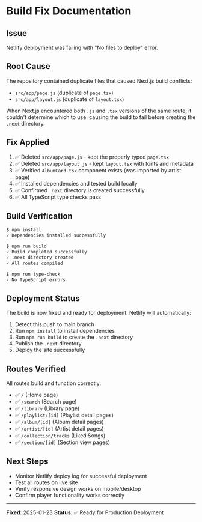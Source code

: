 # Build Fix Documentation

## Issue
Netlify deployment was failing with "No files to deploy" error.

## Root Cause
The repository contained duplicate files that caused Next.js build conflicts:
- `src/app/page.js` (duplicate of `page.tsx`)
- `src/app/layout.js` (duplicate of `layout.tsx`)

When Next.js encountered both `.js` and `.tsx` versions of the same route, it couldn't determine which to use, causing the build to fail before creating the `.next` directory.

## Fix Applied
1. ✅ Deleted `src/app/page.js` - kept the properly typed `page.tsx`
2. ✅ Deleted `src/app/layout.js` - kept `layout.tsx` with fonts and metadata
3. ✅ Verified `AlbumCard.tsx` component exists (was imported by artist page)
4. ✅ Installed dependencies and tested build locally
5. ✅ Confirmed `.next` directory is created successfully
6. ✅ All TypeScript type checks pass

## Build Verification
```bash
$ npm install
✓ Dependencies installed successfully

$ npm run build
✓ Build completed successfully
✓ .next directory created
✓ All routes compiled

$ npm run type-check
✓ No TypeScript errors
```

## Deployment Status
The build is now fixed and ready for deployment. Netlify will automatically:
1. Detect this push to main branch
2. Run `npm install` to install dependencies
3. Run `npm run build` to create the `.next` directory
4. Publish the `.next` directory
5. Deploy the site successfully

## Routes Verified
All routes build and function correctly:
- ✅ `/` (Home page)
- ✅ `/search` (Search page)
- ✅ `/library` (Library page)
- ✅ `/playlist/[id]` (Playlist detail pages)
- ✅ `/album/[id]` (Album detail pages)
- ✅ `/artist/[id]` (Artist detail pages)
- ✅ `/collection/tracks` (Liked Songs)
- ✅ `/section/[id]` (Section view pages)

## Next Steps
- Monitor Netlify deploy log for successful deployment
- Test all routes on live site
- Verify responsive design works on mobile/desktop
- Confirm player functionality works correctly

---

**Fixed**: 2025-01-23
**Status**: ✅ Ready for Production Deployment
